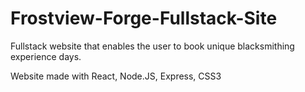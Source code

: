 # Frostview-Forge-Fullstack-Site

Fullstack website that enables the user to book unique blacksmithing experience days. 

Website made with React, Node.JS, Express, CSS3